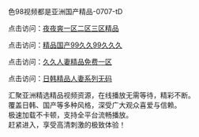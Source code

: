 色98视频都是亚洲国产精品-0707-tD

点击访问：<a href="https://vassv.pages.dev/">夜夜爽一区二区三区精品</a>

点击访问：<a href="https://gsd-agv.pages.dev/">精品国产99久久99久久久</a>

点击访问：<a href="https://gda-c7m.pages.dev/">久久人妻精品免费一区</a>

点击访问：<a href="https://tfda.pages.dev/">日韩精品人妻系列无码</a>

汇聚亚洲精选精品视频资源，在线播放无需等待，精彩不断。  
覆盖日韩、国产等多种风格，深受广大观众喜爱与信赖。  
极速加载不卡顿，支持全平台流畅播放。  
赶紧进入，享受高清刺激的极致体验！

<span style="display:none;">[Canonical link](https://github.com/ff20250707/ff11 ）</span>
